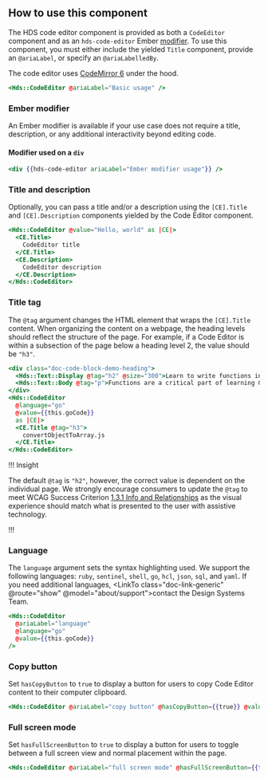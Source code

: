 ## How to use this component

The HDS code editor component is provided as both a `CodeEditor` component and as an `hds-code-editor` Ember [modifier](/components/code-editor?tab=code#ember-modifier). To use this component, you must either include the yielded `Title` component, provide an `@ariaLabel`, or specify an `@ariaLabelledBy`.

The code editor uses [CodeMirror 6](https://codemirror.net/) under the hood.

```handlebars
<Hds::CodeEditor @ariaLabel="Basic usage" />
```

### Ember modifier

An Ember modifier is available if your use case does not require a title, description, or any additional interactivity beyond editing code.

#### Modifier used on a `div`

```handlebars
<div {{hds-code-editor ariaLabel="Ember modifier usage"}} />
```

### Title and description

Optionally, you can pass a title and/or a description using the `[CE].Title` and `[CE].Description` components yielded by the Code Editor component.

```handlebars
<Hds::CodeEditor @value="Hello, world" as |CE|>
  <CE.Title>
    CodeEditor title
  </CE.Title>
  <CE.Description>
    CodeEditor description
  </CE.Description>
</Hds::CodeEditor>
```

### Title tag

The `@tag` argument changes the HTML element that wraps the `[CE].Title` content. When organizing the content on a webpage, the heading levels should reflect the structure of the page. For example, if a Code Editor is within a subsection of the page below a heading level 2, the value should be `"h3"`. 

```handlebars
<div class="doc-code-block-demo-heading">
  <Hds::Text::Display @tag="h2" @size="300">Learn to write functions in Go</Hds::Text::Display>
  <Hds::Text::Body @tag="p">Functions are a critical part of learning Go. They are reusable chunks of code that can perform tasks like convert an object to an array.</Hds::Text::Body>
</div>
<Hds::CodeEditor
  @language="go"
  @value={{this.goCode}}
  as |CE|>
  <CE.Title @tag="h3">
    convertObjectToArray.js
  </CE.Title>
</Hds::CodeEditor>
```

!!! Insight

The default `@tag` is `"h2"`, however, the correct value is dependent on the individual page. We strongly encourage consumers to update the `@tag` to meet WCAG Success Criterion [1.3.1 Info and Relationships](https://www.w3.org/WAI/WCAG22/Understanding/info-and-relationships.html) as the visual experience should match what is presented to the user with assistive technology.

!!!

### Language

The `language` argument sets the syntax highlighting used. We support the following languages: `ruby`, `sentinel`, `shell`, `go`, `hcl`, `json`, `sql`, and `yaml`. If you need additional languages, <LinkTo class="doc-link-generic" @route="show" @model="about/support">contact the Design Systems Team</LinkTo>.

```handlebars
<Hds::CodeEditor
  @ariaLabel="language"
  @language="go"
  @value={{this.goCode}}
/>
```

### Copy button

Set `hasCopyButton` to `true` to display a button for users to copy Code Editor content to their computer clipboard.

```handlebars
<Hds::CodeEditor @ariaLabel="copy button" @hasCopyButton={{true}} @value={{this.loremIpsum}} />
```


### Full screen mode

Set `hasFullScreenButton` to `true` to display a button for users to toggle between a full screen view and normal placement within the page.

```handlebars
<Hds::CodeEditor @ariaLabel="full screen mode" @hasFullScreenButton={{true}} @value={{this.loremIpsum}} />
```
